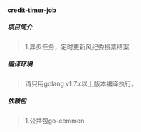 #### credit-timer-job

##### 项目简介
> 1.异步任务，定时更新风纪委投票结案  


##### 编译环境
> 请只用golang v1.7.x以上版本编译执行。  

##### 依赖包
> 1.公共包go-common  